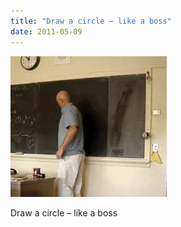 ```yaml
---
title: "Draw a circle – like a boss"
date: 2011-05-09
---
```


![2011-05-09-rn1ol1kn.gif](/images/2011-05-09-rn1ol1kn.gif)

Draw a circle – like a boss